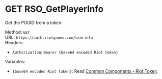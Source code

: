 # GET RSO_GetPlayerInfo

Get the PUUID from a token  


Method: `GET`  
URL: `https://auth.riotgames.com/userinfo`  
Headers:
 - `Authorization`: `Bearer {base64 encoded Riot token}`

Variables:
 - `{base64 encoded Riot token}`: Read [Common Components - Riot Token](../common-components.md#riot-token)

